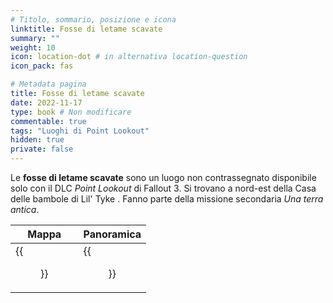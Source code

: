 ```yaml
---
# Titolo, sommario, posizione e icona
linktitle: Fosse di letame scavate
summary: ""
weight: 10
icon: location-dot # in alternativa location-question
icon_pack: fas

# Metadata pagina
title: Fosse di letame scavate
date: 2022-11-17
type: book # Non modificare
commentable: true
tags: "Luoghi di Point Lookout"
hidden: true
private: false 
---
```


<div class="fo3">

Le **fosse di letame scavate** sono un luogo non contrassegnato disponibile solo con il DLC *Point Lookout* di Fallout 3. Si trovano a nord-est della Casa delle bambole di Lil' Tyke . Fanno parte della missione secondaria *Una terra antica*. 

| Mappa                      | Panoramica                      |
| -------------------------- | ------------------------------- |
| {{<figure src="fo3/Excavated_MH_loc.webp">}}| {{<figure src="fo3/Excavated_muck_hole_1.webp">}}|

</div>
